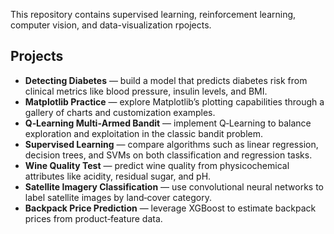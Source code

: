 This repository contains supervised learning, reinforcement learning, computer vision, and data-visualization rpojects.
<h2>Projects</h2>
  <ul>
    <li><strong>Detecting Diabetes</strong> &mdash; build a model that predicts diabetes risk from clinical metrics like blood pressure, insulin levels, and BMI.</li>
    <li><strong>Matplotlib Practice</strong> &mdash; explore Matplotlib’s plotting capabilities through a gallery of charts and customization examples.</li>
    <li><strong>Q‑Learning Multi‑Armed Bandit</strong> &mdash; implement Q‑Learning to balance exploration and exploitation in the classic bandit problem.</li>
    <li><strong>Supervised Learning</strong> &mdash; compare algorithms such as linear regression, decision trees, and SVMs on both classification and regression tasks.</li>
    <li><strong>Wine Quality Test</strong> &mdash; predict wine quality from physicochemical attributes like acidity, residual sugar, and pH.</li>
    <li><strong>Satellite Imagery Classification</strong> &mdash; use convolutional neural networks to label satellite images by land‑cover category.</li>
    <li><strong>Backpack Price Prediction</strong> &mdash; leverage XGBoost to estimate backpack prices from product‑feature data.</li>
  </ul>
